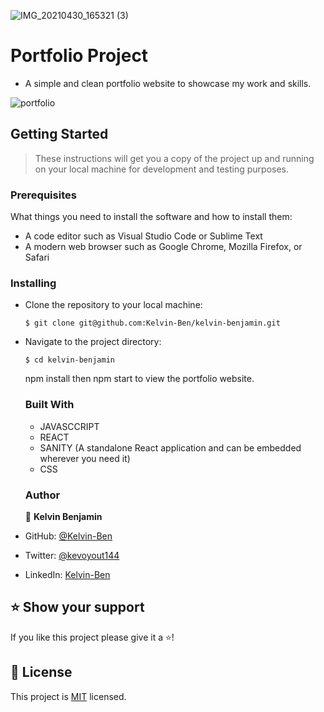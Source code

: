 ![IMG_20210430_165321 (3)](https://github.com/Kelvin-Ben/kelvin-benjamin/assets/85459676/f8680558-ed16-4691-a7bc-99df67454a90)

# Portfolio Project
- A simple and clean portfolio website to showcase my work and skills.

![portfolio](https://github.com/Kelvin-Ben/kelvin-benjamin/assets/85459676/667128fa-a45c-4b52-9d25-78d77c14bd5a)


## Getting Started
> These instructions will get you a copy of the project up and running on your local machine for development and testing purposes.

### Prerequisites
What things you need to install the software and how to install them:
- A code editor such as Visual Studio Code or Sublime Text
- A modern web browser such as Google Chrome, Mozilla Firefox, or Safari

### Installing
- Clone the repository to your local machine:

  ```$ git clone git@github.com:Kelvin-Ben/kelvin-benjamin.git```

- Navigate to the project directory:

  ```$ cd kelvin-benjamin```
  
  npm install then npm start to view the portfolio website.
  
  ### Built With
  - JAVASCCRIPT
  - REACT
  - SANITY (A standalone React application and can be embedded wherever you need it)
  - CSS 
  
  ### Author
  
  👤 **Kelvin Benjamin**

- GitHub: [@Kelvin-Ben](https://github.com/Kelvin-Ben)
- Twitter: [@kevoyout144](https://twitter.com/kevoyout144)
- LinkedIn: [Kelvin-Ben](https://www.linkedin.com/in/kelvin-ben-323043173)

## ⭐️ Show your support 

If you like this project please give it a ⭐️!

## 📝 License

This project is [MIT](./LICENSE) licensed.
